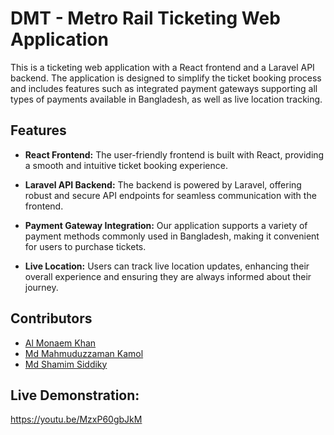 # DMT - Metro Rail Ticketing Web Application

This is a ticketing web application with a React frontend and a Laravel API backend. The application is designed to simplify the ticket booking process and includes features such as integrated payment gateways supporting all types of payments available in Bangladesh, as well as live location tracking.

## Features

- **React Frontend:** The user-friendly frontend is built with React, providing a smooth and intuitive ticket booking experience.

- **Laravel API Backend:** The backend is powered by Laravel, offering robust and secure API endpoints for seamless communication with the frontend.

- **Payment Gateway Integration:** Our application supports a variety of payment methods commonly used in Bangladesh, making it convenient for users to purchase tickets.

- **Live Location:** Users can track live location updates, enhancing their overall experience and ensuring they are always informed about their journey.

## Contributors

- [Al Monaem Khan](https://github.com/al-monaem)
- [Md Mahmuduzzaman Kamol](https://github.com/mahmud0x)
- [Md Shamim Siddiky](https://github.com/MdShamimSiddiky)

## Live Demonstration:
https://youtu.be/MzxP60gbJkM
